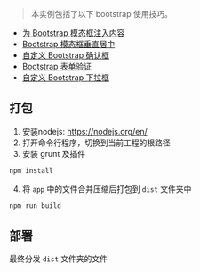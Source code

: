 > 本实例包括了以下 bootstrap 使用技巧。

- [为 Bootstrap 模态框注入内容](https://riafan.com/bootstrap-modal-injection.html)
- [Bootstrap 模态框垂直居中](https://riafan.com/vertical-center-bootstrap-modal.html)
- [自定义 Bootstrap 确认框](https://riafan.com/customize-bootstrap-confirm.html)
- [Bootstrap 表单验证](https://riafan.com/bootstrap-validate.html)
- [自定义 Bootstrap 下拉框](https://riafan.com/customize-bootstrap-select.html)

## 打包

1. 安装nodejs: https://nodejs.org/en/
2. 打开命令行程序，切换到当前工程的根路径
3. 安装 grunt 及插件

```bash
npm install
```
4. 将 `app` 中的文件合并压缩后打包到 `dist` 文件夹中

```bash
npm run build
```

## 部署

最终分发 `dist` 文件夹的文件